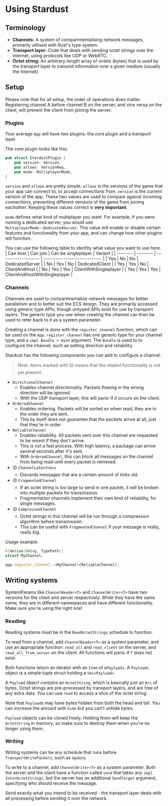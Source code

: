 # Using Stardust

## Terminology
- **Channels:** A system of compartmentalising network messages, primarily utilised with Rust's type system.
- **Transport layer:** Code that deals with sending octet strings over the internet, using protocols like UDP or WebRTC.
- **Octet string:** An arbitrary-length array of octets (bytes) that is used by the transport layer to transmit information over a given medium (usually the Internet)

## Setup
Please note that for all setup, the order of operations does matter. Registering channel A before channel B on the server, and vice versa on the client, will prevent the client from joining the server.

### Plugins
Your average `App` will have two plugins: the core plugin and a transport layer.

The core plugin looks like this:
```rs
pub struct StardustPlugin {
    pub version: Version,
    pub allows: VersionReq,
    pub mode: MultiplayerMode,
}
```

`version` and `allows` are pretty simple. `allows` is the versions of the game that your app can connect to, or accept connections from. `version` is the current version of the app. These two values are used to compare against incoming connections, preventing different versions of the game from joining eachother. Keeping these values correct is **very important**.

`mode` defines what kind of multiplayer you want. For example, if you were running a dedicated server, you would use `MultiplayerMode::DedicatedServer`. This value will enable or disable certain features and functionality from your app, and can change how other plugins will function.

You can use the following table to idenfity what value you want to use here.
| Can host | Can join | Can be singleplayer | Variant                       |
| -------- | -------- | ------------------- | ----------------------------- |
| Yes      | No       | No                  | DedicatedServer               |
| No       | Yes      | No                  | DedicatedClient               |
| Yes      | Yes      | No                  | ClientAndHost                 |
| No       | Yes      | Yes                 | ClientWithSingleplayer        |
| Yes      | Yes      | Yes                 | ClientAndHostWithSingleplayer |

### Channels
Channels are used to compartmentalise network messages for better parallelism and to better suit the ECS design. They are primarily accessed using generic type APIs, though untyped APIs exist for use by transport layers. The generic type you use when creating the channel can then be used to refer back to it as a system parameter.

Creating a channel is done with the `register_channel` function, which can be used on the `App`. `register_channel` has one generic type for your channel type, and a `impl Bundle + Hash` argument. The `Bundle` is used to to configure the channel, such as setting direction and reliability.

Stardust has the following components you can add to configure a channel.
> Note: Items marked with 🟡 means that the related functionality is not yet present.
- `DirectionalChannel`
    - Enables channel directionality. Packets flowing in the wrong direction will be ignored.
    - With the UDP transport layer, this will panic if it occurs on the client.
- `OrderedChannel`
    - Enables ordering. Packets will be sorted so when read, they are in the order they are sent.
    - This by itself does not guarantee that the packets arrive at all, just that they're in order.
- `ReliableChannel`
    - Enables reliability. All packets sent over this channel are requested to be resent if they don't arrive.
    - This is not a fast process. With high latency, a package can arrive several seconds after it's sent.
    - With `OrderedChannel`, this can block all messages on the channel from being read until every packet is retrieved.
- 🟡 `ChannelLatestness`
    - Discards messages that are a certain amount of ticks old.
- 🟡 `FragmentedChannel`
    - If an octet string is too large to send in one packet, it will be broken into multiple packets for transmission.
    - Fragmentation channels implement their own kind of reliability, for single messages.
- 🟡 `CompressedChannel`
    - Octet strings in this channel will be run through a compression algorithm before transmission.
    - This can be useful with `FragmentedChannel` if your message is really, really big.

Usage example:
```rs
#[derive(Debug, TypePath)]
struct MyChannel;

app.register_channel::<MyChannel>(ReliableChannel);
```

## Writing systems
SystemParams like `ChannelReader<T>` and `ChannelWriter<T>` have two versions for the client and server respectively. While they have the same name, they are in different namespaces and have different functionality. Make sure you're using the right one!

### Reading
Reading systems must be in the `ReadOctetStrings` schedule to function.

To read from a channel, add `ChannelReader<T>` as a system parameter, and use an appropriate function: `read_all` and `read_client` on the server, and `read_all_from_server` on the client. All functions will panic if `T` does not exist.

Both functions return an iterator with an `Item` of `&Payloads`. A `Payloads` object is a simple tuple struct holding a `Vec<Payload>`.

A `Payload` object contains an `OctetString`, which is basically just an `Arc` of bytes. Octet strings are pre-processed by transport layers, and are free of any extra data. You can use `read` to access a slice of the octet string.

Note that `Payload`s may have bytes hidden from both the head and tail. You can increase the amount with `hide` but you can't unhide bytes.

`Payload` objects can be cloned freely. Holding them will keep the `OctetString` in memory, so make sure to destroy them when you're no longer using them.

### Writing
Writing systems can be any schedule that runs before `TransportWritePackets`, such as `Update`.

To write to a channel, add `ChannelWriter<T>` as a system parameter. Both the server and the client have a function called `send` that takes any `impl Into<OctetString>`, but the server has an additional `SendTarget` argument, specifying who should receive the message.

Send exactly what you intend to be received - the transport layer deals with all processing before sending it over the network.